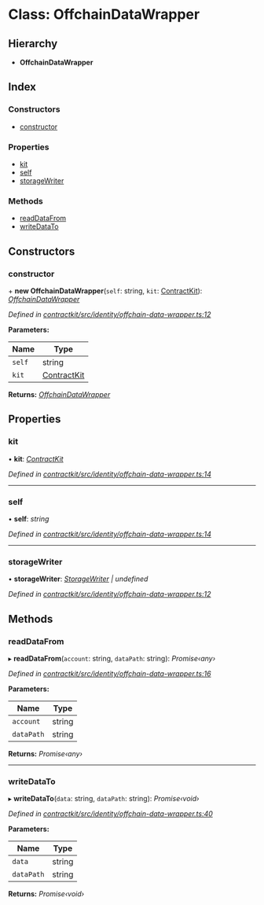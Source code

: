 # Class: OffchainDataWrapper

## Hierarchy

* **OffchainDataWrapper**

## Index

### Constructors

* [constructor](_contractkit_src_identity_offchain_data_wrapper_.offchaindatawrapper.md#constructor)

### Properties

* [kit](_contractkit_src_identity_offchain_data_wrapper_.offchaindatawrapper.md#kit)
* [self](_contractkit_src_identity_offchain_data_wrapper_.offchaindatawrapper.md#self)
* [storageWriter](_contractkit_src_identity_offchain_data_wrapper_.offchaindatawrapper.md#storagewriter)

### Methods

* [readDataFrom](_contractkit_src_identity_offchain_data_wrapper_.offchaindatawrapper.md#readdatafrom)
* [writeDataTo](_contractkit_src_identity_offchain_data_wrapper_.offchaindatawrapper.md#writedatato)

## Constructors

###  constructor

\+ **new OffchainDataWrapper**(`self`: string, `kit`: [ContractKit](_contractkit_src_kit_.contractkit.md)): *[OffchainDataWrapper](_contractkit_src_identity_offchain_data_wrapper_.offchaindatawrapper.md)*

*Defined in [contractkit/src/identity/offchain-data-wrapper.ts:12](https://github.com/celo-org/celo-monorepo/blob/master/packages/contractkit/src/identity/offchain-data-wrapper.ts#L12)*

**Parameters:**

Name | Type |
------ | ------ |
`self` | string |
`kit` | [ContractKit](_contractkit_src_kit_.contractkit.md) |

**Returns:** *[OffchainDataWrapper](_contractkit_src_identity_offchain_data_wrapper_.offchaindatawrapper.md)*

## Properties

###  kit

• **kit**: *[ContractKit](_contractkit_src_kit_.contractkit.md)*

*Defined in [contractkit/src/identity/offchain-data-wrapper.ts:14](https://github.com/celo-org/celo-monorepo/blob/master/packages/contractkit/src/identity/offchain-data-wrapper.ts#L14)*

___

###  self

• **self**: *string*

*Defined in [contractkit/src/identity/offchain-data-wrapper.ts:14](https://github.com/celo-org/celo-monorepo/blob/master/packages/contractkit/src/identity/offchain-data-wrapper.ts#L14)*

___

###  storageWriter

• **storageWriter**: *[StorageWriter](_contractkit_src_identity_offchain_storage_writers_.storagewriter.md) | undefined*

*Defined in [contractkit/src/identity/offchain-data-wrapper.ts:12](https://github.com/celo-org/celo-monorepo/blob/master/packages/contractkit/src/identity/offchain-data-wrapper.ts#L12)*

## Methods

###  readDataFrom

▸ **readDataFrom**(`account`: string, `dataPath`: string): *Promise‹any›*

*Defined in [contractkit/src/identity/offchain-data-wrapper.ts:16](https://github.com/celo-org/celo-monorepo/blob/master/packages/contractkit/src/identity/offchain-data-wrapper.ts#L16)*

**Parameters:**

Name | Type |
------ | ------ |
`account` | string |
`dataPath` | string |

**Returns:** *Promise‹any›*

___

###  writeDataTo

▸ **writeDataTo**(`data`: string, `dataPath`: string): *Promise‹void›*

*Defined in [contractkit/src/identity/offchain-data-wrapper.ts:40](https://github.com/celo-org/celo-monorepo/blob/master/packages/contractkit/src/identity/offchain-data-wrapper.ts#L40)*

**Parameters:**

Name | Type |
------ | ------ |
`data` | string |
`dataPath` | string |

**Returns:** *Promise‹void›*
